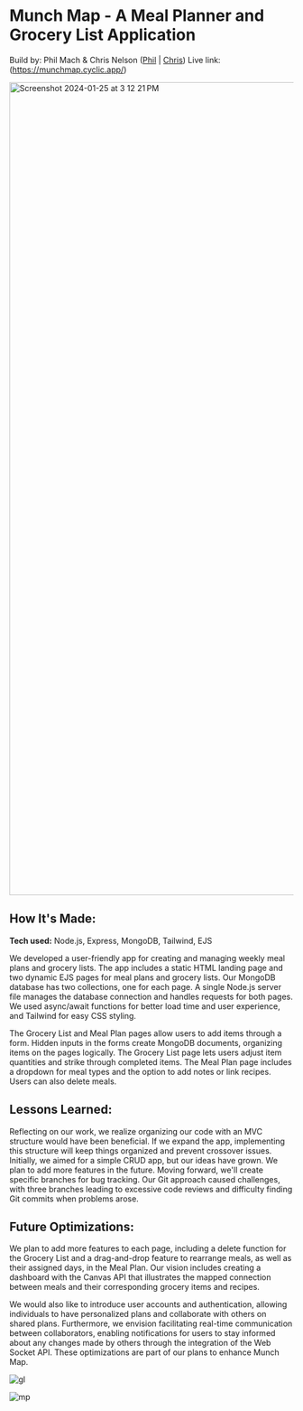# Munch Map - A Meal Planner and Grocery List Application

Build by: Phil Mach & Chris Nelson ([Phil](https://github.com/philmach2) | [Chris](https://github.com/ccchrissss))
Live link: (https://munchmap.cyclic.app/)

<img width="1440" alt="Screenshot 2024-01-25 at 3 12 21 PM" src="https://github.com/philmach2/mealplan-grocerylist/assets/110493891/12789d7d-127d-4d3e-916a-00b0cd70888a">

## How It's Made:

**Tech used:** Node.js, Express, MongoDB, Tailwind, EJS

We developed a user-friendly app for creating and managing weekly meal plans and grocery lists. The app includes a static HTML landing page and two dynamic EJS pages for meal plans and grocery lists. Our MongoDB database has two collections, one for each page. A single Node.js server file manages the database connection and handles requests for both pages. We used async/await functions for better load time and user experience, and Tailwind for easy CSS styling.

The Grocery List and Meal Plan pages allow users to add items through a form. Hidden inputs in the forms create MongoDB documents, organizing items on the pages logically. The Grocery List page lets users adjust item quantities and strike through completed items. The Meal Plan page includes a dropdown for meal types and the option to add notes or link recipes. Users can also delete meals.

## Lessons Learned:

Reflecting on our work, we realize organizing our code with an MVC structure would have been beneficial. If we expand the app, implementing this structure will keep things organized and prevent crossover issues. Initially, we aimed for a simple CRUD app, but our ideas have grown. We plan to add more features in the future. Moving forward, we'll create specific branches for bug tracking. Our Git approach caused challenges, with three branches leading to excessive code reviews and difficulty finding Git commits when problems arose.

## Future Optimizations:

We plan to add more features to each page, including a delete function for the Grocery List and a drag-and-drop feature to rearrange meals, as well as their assigned days, in the Meal Plan. Our vision includes creating a dashboard with the Canvas API that illustrates the mapped connection between meals and their corresponding grocery items and recipes.

We would also like to introduce user accounts and authentication, allowing individuals to have personalized plans and collaborate with others on shared plans. Furthermore, we envision facilitating real-time communication between collaborators, enabling notifications for users to stay informed about any changes made by others through the integration of the Web Socket API. These optimizations are part of our plans to enhance Munch Map.

![gl](https://github.com/philmach2/mealplan-grocerylist/assets/110493891/3a2ca73d-9f0c-4ef8-b123-e011e3bfe10d) 

![mp](https://github.com/philmach2/mealplan-grocerylist/assets/110493891/110dcbb1-bbb0-4fa1-8a64-b7631a90d0d1)
